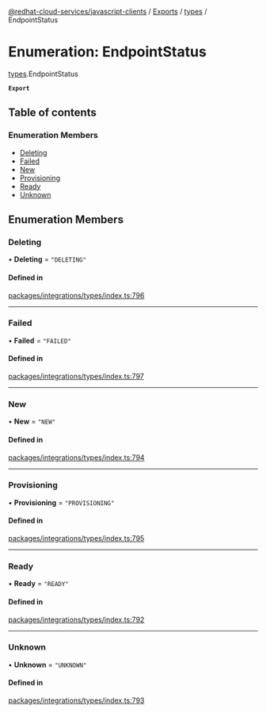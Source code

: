 [@redhat-cloud-services/javascript-clients](../README.md) / [Exports](../modules.md) / [types](../modules/types.md) / EndpointStatus

# Enumeration: EndpointStatus

[types](../modules/types.md).EndpointStatus

**`Export`**

## Table of contents

### Enumeration Members

- [Deleting](types.EndpointStatus.md#deleting)
- [Failed](types.EndpointStatus.md#failed)
- [New](types.EndpointStatus.md#new)
- [Provisioning](types.EndpointStatus.md#provisioning)
- [Ready](types.EndpointStatus.md#ready)
- [Unknown](types.EndpointStatus.md#unknown)

## Enumeration Members

### Deleting

• **Deleting** = ``"DELETING"``

#### Defined in

[packages/integrations/types/index.ts:796](https://github.com/RedHatInsights/javascript-clients/blob/main/packages/integrations/types/index.ts#L796)

___

### Failed

• **Failed** = ``"FAILED"``

#### Defined in

[packages/integrations/types/index.ts:797](https://github.com/RedHatInsights/javascript-clients/blob/main/packages/integrations/types/index.ts#L797)

___

### New

• **New** = ``"NEW"``

#### Defined in

[packages/integrations/types/index.ts:794](https://github.com/RedHatInsights/javascript-clients/blob/main/packages/integrations/types/index.ts#L794)

___

### Provisioning

• **Provisioning** = ``"PROVISIONING"``

#### Defined in

[packages/integrations/types/index.ts:795](https://github.com/RedHatInsights/javascript-clients/blob/main/packages/integrations/types/index.ts#L795)

___

### Ready

• **Ready** = ``"READY"``

#### Defined in

[packages/integrations/types/index.ts:792](https://github.com/RedHatInsights/javascript-clients/blob/main/packages/integrations/types/index.ts#L792)

___

### Unknown

• **Unknown** = ``"UNKNOWN"``

#### Defined in

[packages/integrations/types/index.ts:793](https://github.com/RedHatInsights/javascript-clients/blob/main/packages/integrations/types/index.ts#L793)
